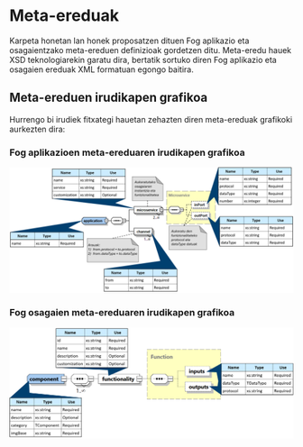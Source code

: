 # Meta-ereduak
Karpeta honetan lan honek proposatzen dituen Fog aplikazio eta osagaientzako meta-ereduen definizioak gordetzen ditu. Meta-eredu hauek XSD teknologiarekin garatu dira, bertatik sortuko diren Fog aplikazio eta osagaien ereduak XML formatuan egongo baitira.

## Meta-ereduen irudikapen grafikoa

Hurrengo bi irudiek fitxategi hauetan zehazten diren meta-ereduak grafikoki aurkezten dira:

### Fog aplikazioen meta-ereduaren irudikapen grafikoa
![Aplikazio_meta_eredua](../../Irudiak/Fog_application_metamodel.png)

### Fog osagaien meta-ereduaren irudikapen grafikoa

![Osagai_meta_eredua](../../Irudiak/Fog_component_metamodel.png)
